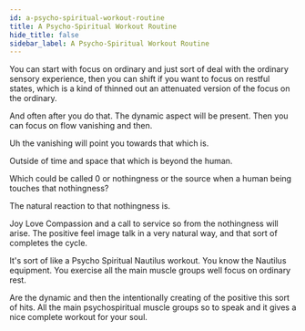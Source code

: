 ```yaml
---
id: a-psycho-spiritual-workout-routine
title: A Psycho-Spiritual Workout Routine
hide_title: false
sidebar_label: A Psycho-Spiritual Workout Routine
---
```

You can start with focus on ordinary and just sort of deal with the ordinary sensory experience, then you can shift if you want to focus on restful states, which is a kind of thinned out an attenuated version of the focus on the ordinary.

And often after you do that. The dynamic aspect will be present. Then you can focus on flow vanishing and then.

Uh the vanishing will point you towards that which is.

Outside of time and space that which is beyond the human.

Which could be called 0 or nothingness or the source when a human being touches that nothingness?

The natural reaction to that nothingness is.

Joy Love Compassion and a call to service so from the nothingness will arise. The positive feel image talk in a very natural way, and that sort of completes the cycle.

It's sort of like a Psycho Spiritual Nautilus workout. You know the Nautilus equipment. You exercise all the main muscle groups well focus on ordinary rest.

Are the dynamic and then the intentionally creating of the positive this sort of hits. All the main psychospiritual muscle groups so to speak and it gives a nice complete workout for your soul.


